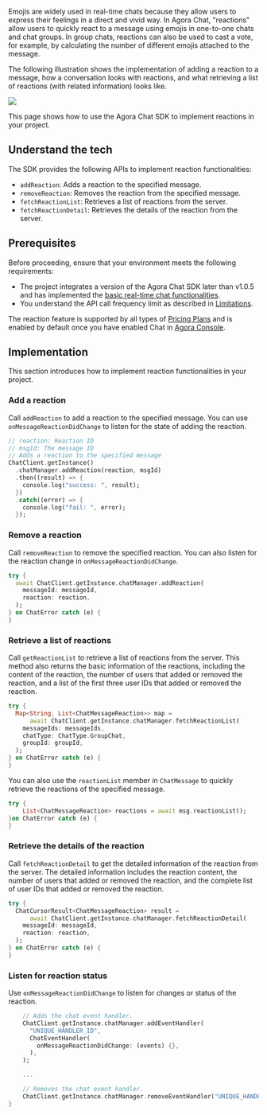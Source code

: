 Emojis are widely used in real-time chats because they allow users to express their feelings in a direct and vivid way. In Agora Chat, "reactions" allow users to quickly react to a message using emojis in one-to-one chats and chat groups. In group chats, reactions can also be used to cast a vote, for example, by calculating the number of different emojis attached to the message.

The following illustration shows the implementation of adding a reaction to a message, how a conversation looks with reactions, and what retrieving a list of reactions (with related information) looks like.

![](https://web-cdn.agora.io/docs-files/1655257598155)

This page shows how to use the Agora Chat SDK to implement reactions in your project.

## Understand the tech

The SDK provides the following APIs to implement reaction functionalities:

- `addReaction`: Adds a reaction to the specified message.
- `removeReaction`: Removes the reaction from the specified message.
- `fetchReactionList`: Retrieves a list of reactions from the server.
- `fetchReactionDetail`: Retrieves the details of the reaction from the server.

## Prerequisites

Before proceeding, ensure that your environment meets the following requirements:

- The project integrates a version of the Agora Chat SDK later than v1.0.5 and has implemented the [basic real-time chat functionalities](./agora_chat_get_started_flutter?platform=Flutter).
- You understand the API call frequency limit as described in [Limitations](./agora_chat_limitation?platform=Flutter).

<div class="alert info">The reaction feature is supported by all types of <a href="https://docs.agora.io/en/agora-chat/agora_chat_plan">Pricing Plans</a> and is enabled by default once you have enabled Chat in <a href="https://console.agora.io/">Agora Console</a>.</div>

## Implementation

This section introduces how to implement reaction functionalities in your project.

### Add a reaction

Call `addReaction` to add a reaction to the specified message. You can use `onMessageReactionDidChange` to listen for the state of adding the reaction.

```dart
// reaction: Reaction ID
// msgId: The message ID
// Adds a reaction to the specified message
ChatClient.getInstance()
  .chatManager.addReaction(reaction, msgId)
  .then((result) => {
    console.log("success: ", result);
  })
  .catch((error) => {
    console.log("fail: ", error);
  });
```

### Remove a reaction

Call `removeReaction` to remove the specified reaction. You can also listen for the reaction change in `onMessageReactionDidChange`.

```dart
try {
  await ChatClient.getInstance.chatManager.addReaction(
    messageId: messageId,
    reaction: reaction,
  );
} on ChatError catch (e) {
}
```

### Retrieve a list of reactions

Call `getReactionList` to retrieve a list of reactions from the server. This method also returns the basic information of the reactions, including the content of the reaction, the number of users that added or removed the reaction, and a list of the first three user IDs that added or removed the reaction.

```dart
try {
  Map<String, List<ChatMessageReaction>> map =
      await ChatClient.getInstance.chatManager.fetchReactionList(
    messageIds: messageIds,
    chatType: ChatType.GroupChat,
    groupId: groupId,
  );
} on ChatError catch (e) {
}
```

You can also use the `reactionList` member in `ChatMessage` to quickly retrieve the reactions of the specified message.

```dart
try {
    List<ChatMessageReaction> reactions = await msg.reactionList();
}on ChatError catch (e) {
}
```

### Retrieve the details of the reaction

Call `fetchReactionDetail` to get the detailed information of the reaction from the server. The detailed information includes the reaction content, the number of users that added or removed the reaction, and the complete list of user IDs that added or removed the reaction.

```dart
try {
  ChatCursorResult<ChatMessageReaction> result =
      await ChatClient.getInstance.chatManager.fetchReactionDetail(
    messageId: messageId,
    reaction: reaction,
  );
} on ChatError catch (e) {
}
```


### Listen for reaction status

Use `onMessageReactionDidChange` to listen for changes or status of the reaction.

```dart
    // Adds the chat event handler.
    ChatClient.getInstance.chatManager.addEventHandler(
      "UNIQUE_HANDLER_ID",
      ChatEventHandler(
        onMessageReactionDidChange: (events) {},
      ),
    );

    ...

    // Removes the chat event handler.
    ChatClient.getInstance.chatManager.removeEventHandler("UNIQUE_HANDLER_ID");
}
```